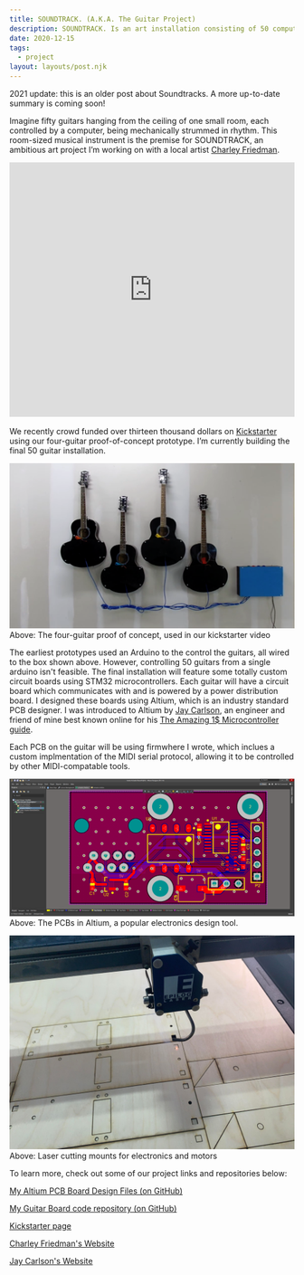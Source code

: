 ```yaml
---
title: SOUNDTRACK. (A.K.A. The Guitar Project)
description: SOUNDTRACK. Is an art installation consisting of 50 computer-controlled guitars.
date: 2020-12-15
tags:
  - project
layout: layouts/post.njk
---
```

2021 update: this is an older post about Soundtracks. A more up-to-date summary is coming soon!

Imagine fifty guitars hanging from the ceiling of one small room, each controlled by a computer, being mechanically strummed in rhythm. This room-sized musical instrument is the premise for SOUNDTRACK, an ambitious art project I’m working on with a local artist [Charley Friedman](https://www.charleyfriedman.com/).

<iframe height="450" src="https://www.youtube.com/embed/9xeQy0V2tI8" title="YouTube video player" frameborder="0" allow="accelerometer; autoplay; clipboard-write; encrypted-media; gyroscope; picture-in-picture" style="width:100%; max-width:750;" allowfullscreen></iframe>

We recently crowd funded over thirteen thousand dollars on [Kickstarter](https://www.kickstarter.com/projects/78577585/soundtrack) using our four-guitar proof-of-concept prototype. I’m currently building the final 50 guitar installation.

![4 guitar proof of concept](/img/4_guitar_concept.png)
Above: The four-guitar proof of concept, used in our kickstarter video

The earliest prototypes used an Arduino to the control the guitars, all wired to the box shown above. However, controlling 50 guitars from a single arduino isn't feasible. The final installation will feature some totally custom circuit boards using STM32 microcontrollers. Each guitar will have a circuit board which communicates with  and is powered by a power distribution board. I designed these boards using Altium, which is an industry standard PCB designer. I was introduced to Altium by [Jay Carlson](https://jaycarlson.net/), an engineer and friend of mine best known online for his [The Amazing 1$ Microcontroller guide](https://jaycarlson.net/microcontrollers/).

Each PCB on the guitar will be using firmwhere I wrote, which inclues a custom implmentation of the MIDI serial protocol, allowing it to be controlled by other MIDI-compatable tools. 

![Altium PCB design screenshot](/img/altium.png)
Above: The PCBs in Altium, a popular electronics design tool.

![Parts on the laser cutter](/img/laser-cutting-guitars-1.jpg)
Above: Laser cutting mounts for electronics and motors

To learn more, check out some of our project links and repositories below:

[My Altium PCB Board Design Files (on GitHub)](https://github.com/lukeboi/guitar-board)

[My Guitar Board code repository (on GitHub)](https://github.com/lukeboi/guitar-actuator)

[Kickstarter page](https://www.kickstarter.com/projects/78577585/soundtrack)

[Charley Friedman's Website](https://www.charleyfriedman.com/)

[Jay Carlson's Website](https://jaycarlson.net/)